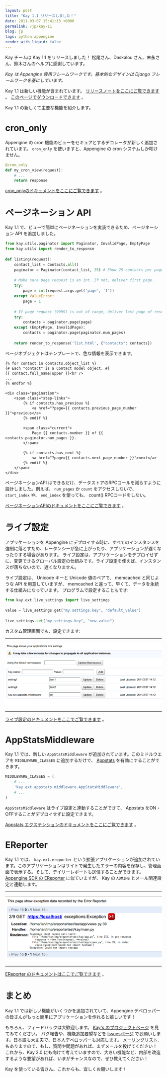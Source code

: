 ```yaml
---
layout: post
title: "Kay 1.1 リリースしました！"
date: 2011-03-07 15:41:13 +0000
permalink: /jp/kay-11
blog: jp
tags: python appengine
render_with_liquid: false
---
```


Kay チームは Kay 1.1 をリリースしました！ 松尾さん、Daskalou さん、末永さん、鈴木さんのヘルプに感謝しています。

_Kay は Appengine 専用フレームワークです。基本的なデザインは Django フレームワークを基にしています。_

Kay 1.1 は新しい機能が含まれています。
[リリースノートをここにご覧できます](http://code.google.com/p/kay-framework/wiki/ReleaseNotes#Kay-1.1.0rc2_-_March_3rd_2011)
。
[このページでダウンロードできます](http://code.google.com/p/kay-framework/downloads/list)
。

Kay 1.1 の新しくて主要な機能を紹介します。

# cron_only

Appengine の cron 機能のビューをセキュアとするデコレータが新しく追加されています。 `cron_only`
を使いますと、Appengine の cron システムしか叩けません。

```python
@cron_only
def my_cron_view(request):
    # ...
    return response
```

[cron_onlyのドキュメントをここにご覧できます](http://kay-docs-jp.shehas.net/decorators.html#kay.utils.decorators.cron_only)
。

# ページネーション API

Kay 1.1 で、ビューで簡単にページネーションを実装できるため、ページネーション API を追加しました。

```python
from kay.utils.paginator import Paginator, InvalidPage, EmptyPage
from kay.utils import render_to_response

def listing(request):
    contact_list = Contacts.all()
    paginator = Paginator(contact_list, 25) # Show 25 contacts per page

    # Make sure page request is an int. If not, deliver first page.
    try:
        page = int(request.args.get('page', '1'))
    except ValueError:
        page = 1

    # If page request (9999) is out of range, deliver last page of results.
    try:
        contacts = paginator.page(page)
    except (EmptyPage, InvalidPage):
        contacts = paginator.page(paginator.num_pages)

    return render_to_response('list.html', {"contacts": contacts})
```

ページオブジェクトはテンプレートで、色な情報を表示できます。

```html+django
{% for contact in contacts.object_list %}
{# Each "contact" is a Contact model object. #}
{{ contact.full_name|upper }}<br />
...
{% endfor %}

<div class="pagination">
    <span class="step-links">
        {% if contacts.has_previous %}
            <a href="?page={{ contacts.previous_page_number }}">previous</a>
        {% endif %}

        <span class="current">
            Page {{ contacts.number }} of {{ contacts.paginator.num_pages }}.
        </span>

        {% if contacts.has_next %}
            <a href="?page={{ contacts.next_page_number }}">next</a>
        {% endif %}
    </span>
</div>
```

ページネーションAPI はできるだけ、データストアのRPCコールを減らすように設計しました。例えば、 `num_pages` か `count`
をアクセスしないで、 `start_index` や、 `end_index` を使っても、 count() RPCコードをしない。

[ページネーションAPIのドキュメントをここにご覧できます](http://kay-docs-jp.shehas.net/pagination.html)
。

# ライブ設定

アプリケーションを Appengine
にデプロイする時に、すべてのインスタンスを強制に落とすため、レータンシーが急に上がったり、アプリケーションが遅くなったりする場合があります。
ライブ設定は、アプリケーションをデプロイせずに、変更できるグローバル設定の仕組みです。ライブ設定を使えば、インスタンスが落ちないので、遅くなりません。

ライブ設定は、 Unicode キーと Unicode 値のペアで、 memcached と同じような API を用意していますが、
memcached と違って、早くて、データを永続する仕組みになっています。 プログラムで設定することもでき:

```python
from kay.ext.live_settings import live_settings

value = live_settings.get("my.settings.key", "default_value")

live_settings.set("my.settings.key", "new-value")
```

カスタム管理画面でも、設定できます:

---

![image](/assets/images/652/live_settings.png)

---

[ライブ設定のドキュメントをここでご覧できます](http://kay-docs-jp.shehas.net/extensions.html#module-kay.ext.live_settings)
。

# AppStatsMiddleware

Kay 1.1 では、新しい `AppStatsMiddleware` が追加されています。このミドルウエアを
`MIDDLEWARE_CLASSES` に追加するだけで、
[Appstats](http://code.google.com/intl/en/appengine/docs/python/tools/appstats.html)
を有効にすることができます。

```python
MIDDLEWARE_CLASSES = (
    # ...
    'kay.ext.appstats.middleware.AppStatsMiddleware',
    # ...
)
```

`AppStatsMiddleware` はライブ設定と連動することができて、 Appstats
をON・OFFすることがデプロイせずに設定できます。

[Appstats
エクステンションのドキュメントをここにご覧できます](http://kay-docs.shehas.net/extensions.html#module-kay.ext.appstats)
。

# EReporter

Kay 1.1 では、 `kay.ext.ereporter`
という拡張アプリケーションが追加されています。このアプリケーションはサイトで発生したエラーの内容を保存し、管理画面で表示する。そして、デイリーレポートも送信することができます。
[Appengine SDK の
EReporter](http://code.google.com/intl/en/appengine/articles/python/recording_exceptions_with_ereporter.html)
に似ていますが、 Kay の `ADMINS` とメール関連設定と連動します。

---

![image](/assets/images/652/ereporter.png)

---

[EReporter
のドキュメントはここでご覧できます](http://kay-docs-jp.shehas.net/extensions.html#module-kay.ext.ereporter)
。

# まとめ

Kay 1.1 では新しい機能がいくつかを追加されていて、Appengine
デベロッパーの皆さんがもっと簡単にアプリケーションを作れると嬉しいです！

もちろん、フィードバックは大歓迎します。 [Kay's
のプロジェクトページ](http://code.google.com/p/kay-framework/)
を見てみてください。 バグ報告や、機能追加要望などを
[Issuesページ](http://code.google.com/p/kay-framework/issues/list)
でお願いします。日本語も大丈夫で、日本人デベロッパーも対応します。
[メーリングリスト](https://groups.google.com/group/kay-users-jp).
もありますので、もし、質問や問題があれば、まずメールを投げてください！ これから、Kay 2.0
にも向けて考えていますので、大きい機能など、内部を改造するような要望があれば、いまがチャンスなので、ぜひ教えてください！

Kay を使っている皆さん、これからも、宜しくお願いします！
